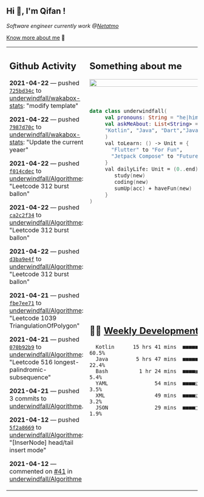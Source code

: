<h2> Hi 👋, I'm Qifan ! </h2>
<p><em>Software engineer currently work @<a href="https://www.netatmo.com">Netatmo</a>
</em></p><p><a href="https://qifanyang.com/resume" target="_blank"> Know more about me</a> 🔭</p>
<table><tr><td valign="top" rowspan="2">

 ## Github Activity
 <!-- githubActivity starts -->
  **2021-04-22** — pushed [`725bd34c`](https://api.github.com/repos/underwindfall/wakabox-stats/commits/725bd34c9d86c744cea000b24553e2b869f7a5a5) to [underwindfall/wakabox-stats](https://api.github.com/repos/underwindfall/wakabox-stats): "modify template"

  **2021-04-22** — pushed [`7987d70c`](https://api.github.com/repos/underwindfall/wakabox-stats/commits/7987d70c6f2e052fc2d06dd055d6c5aea73006c2) to [underwindfall/wakabox-stats](https://api.github.com/repos/underwindfall/wakabox-stats): "Update the current yeaer"

  **2021-04-22** — pushed [`f014cdec`](https://api.github.com/repos/underwindfall/Algorithme/commits/f014cdec0e327ba76eabdd99fdebbfe624b18d79) to [underwindfall/Algorithme](https://api.github.com/repos/underwindfall/Algorithme): "Leetcode 312 burst ballon"

  **2021-04-22** — pushed [`ca2c2f34`](https://api.github.com/repos/underwindfall/Algorithme/commits/ca2c2f34577da5a2e87cc68b2aa0072b23d2a07d) to [underwindfall/Algorithme](https://api.github.com/repos/underwindfall/Algorithme): "Leetcode 312 burst ballon"

  **2021-04-22** — pushed [`d3ba9e4f`](https://api.github.com/repos/underwindfall/Algorithme/commits/d3ba9e4f1e07a95e839c0f4214692ef60d883dac) to [underwindfall/Algorithme](https://api.github.com/repos/underwindfall/Algorithme): "Leetcode 312 burst ballon"

  **2021-04-21** — pushed [`fbe7ee71`](https://api.github.com/repos/underwindfall/Algorithme/commits/fbe7ee7150dfe705304feb73bf6f3d985ac58cca) to [underwindfall/Algorithme](https://api.github.com/repos/underwindfall/Algorithme): "Leetcode 1039 TriangulationOfPolygon"

  **2021-04-21** — pushed [`070b92b9`](https://api.github.com/repos/underwindfall/Algorithme/commits/070b92b99dec9e7ea04f9db443bb45d0e0fe91df) to [underwindfall/Algorithme](https://api.github.com/repos/underwindfall/Algorithme): "Leetcode 516 longest-palindromic-subsequence"

  **2021-04-21** — pushed 3 commits to [underwindfall/Algorithme](https://api.github.com/repos/underwindfall/Algorithme).

  **2021-04-12** — pushed [`5f2a8669`](https://api.github.com/repos/underwindfall/Algorithme/commits/5f2a8669b4c26b782eef8aff7c9466fedfa0191b) to [underwindfall/Algorithme](https://api.github.com/repos/underwindfall/Algorithme): "[InserNode] head/tail insert mode"

  **2021-04-12** — commented on [#41](https://github.com/underwindfall/Algorithme/issues/41#issuecomment-817563317) in [underwindfall/Algorithme](https://api.github.com/repos/underwindfall/Algorithme)
 <!-- githubActivity ends -->
 </td><td valign="top">

 ## Something about me
 <!-- profile starts -->
 <a href="https://github.com/underwindfall" width="100%">
  <img src="https://github-readme-stats.vercel.app/api?username=underwindfall&show_icons=true&icon_color=805AD5&text_color=718096&bg_color=ffffff00&hide_title=true&include_all_commits=true&count_private=true&hide_border=true" width="100%"/>
 </a>
 <br/>
 <br/>
 <br/>
 
 ```kotlin
 data class underwindfall(
      val pronouns: String = "he|him",
      val askMeAbout: List<String> = listOf(
      "Kotlin", "Java", "Dart","Javascript", "Typescript"
      )
      val toLearn: () -> Unit = {
        "Flutter" to "For Fun",
        "Jetpack Compose" to "Future"
      }
      val dailyLife: Unit = (0..end).reduce { acc, new ->	
         study(new)	
         coding(new)	
         sumUp(acc) + haveFun(new)	
      }
 )
 ```
 <!-- profile ends -->
 </td></tr><tr><td valign="top">

 ## 🏊‍♂️ <a href="https://gist.github.com/underwindfall/377ee88ba1fabd1e93516e48ca9c61eb" target="_blank">Weekly Development Breakdown</a>
  <!-- codeTime starts -->
  ```text
    Kotlin      15 hrs 41 mins  ■■■■■■■■■■■■■■■■■■□□□□□□  60.5%
    Java         5 hrs 47 mins  ■■■■■■■■▦□□□□□□□□□□□□□□□  22.4%
    Bash          1 hr 24 mins  ■■■■▦□□□□□□□□□□□□□□□□□□□   5.4%
    YAML               54 mins  ■■■■◱□□□□□□□□□□□□□□□□□□□   3.5%
    XML                49 mins  ■■■■◱□□□□□□□□□□□□□□□□□□□   3.2%
    JSON               29 mins  ■■■■□□□□□□□□□□□□□□□□□□□□   1.9%
  ```
  <!-- codeTime starts -->
  </td></tr></table>